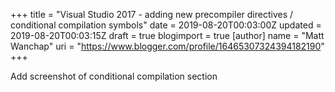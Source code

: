 +++
title = "Visual Studio 2017 - adding new precompiler directives / conditional compilation symbols"
date = 2019-08-20T00:03:00Z
updated = 2019-08-20T00:03:15Z
draft = true
blogimport = true 
[author]
	name = "Matt Wanchap"
	uri = "https://www.blogger.com/profile/16465307324394182190"
+++

Add screenshot of conditional compilation section
